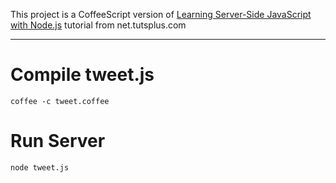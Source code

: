 This project is a CoffeeScript version of [Learning Server-Side JavaScript with Node.js](http://net.tutsplus.com/tutorials/javascript-ajax/learning-serverside-javascript-with-node-js/) tutorial from net.tutsplus.com
- - -
# Compile tweet.js
`coffee -c tweet.coffee`
# Run Server
`node tweet.js`

